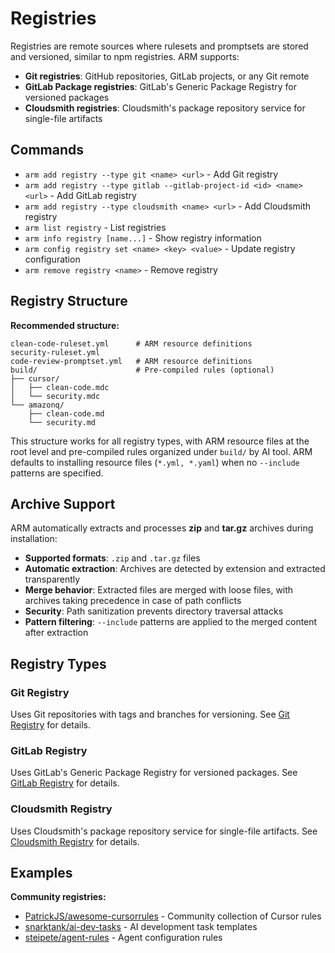# Registries

Registries are remote sources where rulesets and promptsets are stored and versioned, similar to npm registries. ARM supports:

- **Git registries**: GitHub repositories, GitLab projects, or any Git remote
- **GitLab Package registries**: GitLab's Generic Package Registry for versioned packages
- **Cloudsmith registries**: Cloudsmith's package repository service for single-file artifacts

## Commands

- `arm add registry --type git <name> <url>` - Add Git registry
- `arm add registry --type gitlab --gitlab-project-id <id> <name> <url>` - Add GitLab registry
- `arm add registry --type cloudsmith <name> <url>` - Add Cloudsmith registry
- `arm list registry` - List registries
- `arm info registry [name...]` - Show registry information
- `arm config registry set <name> <key> <value>` - Update registry configuration
- `arm remove registry <name>` - Remove registry

## Registry Structure

**Recommended structure:**
```
clean-code-ruleset.yml      # ARM resource definitions
security-ruleset.yml
code-review-promptset.yml   # ARM resource definitions
build/                      # Pre-compiled rules (optional)
├── cursor/
│   ├── clean-code.mdc
│   └── security.mdc
└── amazonq/
    ├── clean-code.md
    └── security.md
```

This structure works for all registry types, with ARM resource files at the root level and pre-compiled rules organized under `build/` by AI tool. ARM defaults to installing resource files (`*.yml, *.yaml`) when no `--include` patterns are specified.

## Archive Support

ARM automatically extracts and processes **zip** and **tar.gz** archives during installation:

- **Supported formats**: `.zip` and `.tar.gz` files
- **Automatic extraction**: Archives are detected by extension and extracted transparently
- **Merge behavior**: Extracted files are merged with loose files, with archives taking precedence in case of path conflicts
- **Security**: Path sanitization prevents directory traversal attacks
- **Pattern filtering**: `--include` patterns are applied to the merged content after extraction

## Registry Types

### Git Registry
Uses Git repositories with tags and branches for versioning. See [Git Registry](registries/git-registry.md) for details.

### GitLab Registry
Uses GitLab's Generic Package Registry for versioned packages. See [GitLab Registry](registries/gitlab-registry.md) for details.

### Cloudsmith Registry
Uses Cloudsmith's package repository service for single-file artifacts. See [Cloudsmith Registry](registries/cloudsmith-registry.md) for details.

## Examples

**Community registries:**
- [PatrickJS/awesome-cursorrules](https://github.com/PatrickJS/awesome-cursorrules) - Community collection of Cursor rules
- [snarktank/ai-dev-tasks](https://github.com/snarktank/ai-dev-tasks) - AI development task templates
- [steipete/agent-rules](https://github.com/steipete/agent-rules) - Agent configuration rules
